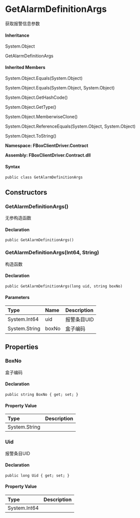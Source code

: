 # GetAlarmDefinitionArgs

获取报警信息参数

#### Inheritance

System.Object

GetAlarmDefinitionArgs

#### Inherited Members

System.Object.Equals\(System.Object\)

System.Object.Equals\(System.Object, System.Object\)

System.Object.GetHashCode\(\)

System.Object.GetType\(\)

System.Object.MemberwiseClone\(\)

System.Object.ReferenceEquals\(System.Object, System.Object\)

System.Object.ToString\(\)

**Namespace: FBoxClientDriver.Contract**

**Assembly: FBoxClientDriver.Contract.dll**

#### Syntax <a id="FBoxClientDriver_Contract_GetAlarmDefinitionArgs_syntax"></a>

```text
public class GetAlarmDefinitionArgs
```

## Constructors <a id="constructors"></a>

### GetAlarmDefinitionArgs\(\) <a id="FBoxClientDriver_Contract_GetAlarmDefinitionArgs__ctor"></a>

无参构造函数

#### Declaration

```text
public GetAlarmDefinitionArgs()
```

### GetAlarmDefinitionArgs\(Int64, String\) <a id="FBoxClientDriver_Contract_GetAlarmDefinitionArgs__ctor_System_Int64_System_String_"></a>

构造函数

#### Declaration

```text
public GetAlarmDefinitionArgs(long uid, string boxNo)
```

#### Parameters

| Type | Name | Description |
| :--- | :--- | :--- |
| System.Int64 | uid | 报警条目UID |
| System.String | boxNo | 盒子编码 |

## Properties <a id="properties"></a>

### BoxNo <a id="FBoxClientDriver_Contract_GetAlarmDefinitionArgs_BoxNo"></a>

盒子编码

#### Declaration

```text
public string BoxNo { get; set; }
```

#### Property Value

| Type | Description |
| :--- | :--- |
| System.String |  |

### Uid <a id="FBoxClientDriver_Contract_GetAlarmDefinitionArgs_Uid"></a>

报警条目UID

#### Declaration

```text
public long Uid { get; set; }
```

#### Property Value

| Type | Description |
| :--- | :--- |
| System.Int64 |  |

